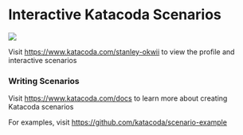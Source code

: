 # Interactive Katacoda Scenarios

[![](http://shields.katacoda.com/katacoda/stanley-okwii/count.svg)](https://www.katacoda.com/stanley-okwii "Get your profile on Katacoda.com")

Visit https://www.katacoda.com/stanley-okwii to view the profile and interactive scenarios

### Writing Scenarios
Visit https://www.katacoda.com/docs to learn more about creating Katacoda scenarios

For examples, visit https://github.com/katacoda/scenario-example
